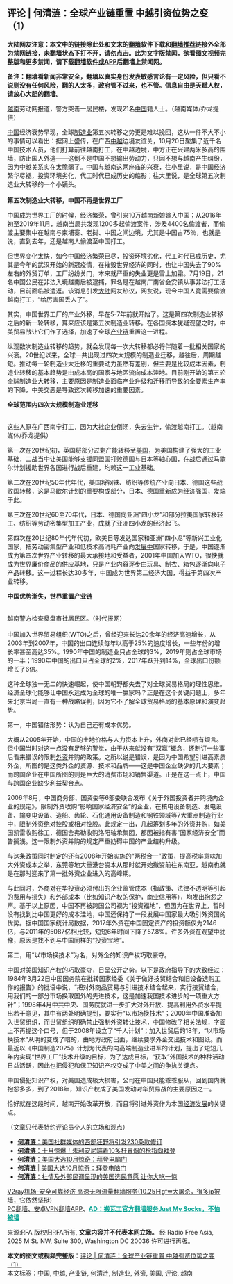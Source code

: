  <h2>评论 | 何清涟：全球产业链重置 中越引资位势之变（1）</h2> <p class="notice"><b>大陆网友注意：本文中的链接除此处和文末的<a href="https://github.com/bannedbook/fanqiang" >翻墙</a>软件下载和<a href="https://github.com/killgcd/justmysocks/blob/master/README.md">翻墙推荐</a>链接外全部为禁网链接，未翻墙状态下打不开，请勿点击。此为文字版禁闻，欲看图文视频完整版和更多禁闻，请下载<a href="https://github.com/bannedbook/fanqiang">翻墙软件或APP</a>后翻墙上禁闻网。</p><p>备注：翻墙看新闻非常安全，翻墙以真实身份发表敏感言论有一定风险，但只看不说则没有任何风险，翻的人太多，政府管不过来，也不管。信息自由是天赋人权，请放心大胆的翻墙。</b></p>  <div class="entry"> <p><a href="https://www.bannedbook.org/bnews/tag/%e8%b6%8a%e5%8d%97/" class="st_tag internal_tag" rel="tag" title="标签 越南 下的日志">越南</a>劳动网报道，警方突击一居民楼，发现21名<a href="https://www.bannedbook.org/bnews/tag/%E4%B8%AD%E5%9B%BD/" class="st_tag internal_tag" rel="tag" title="标签 中国 下的日志">中国</a>籍人士。（越南媒体/乔龙提供）</p> <p><span class='wp_keywordlink_affiliate'><a href="https://www.bannedbook.org/" title="中国" target="_blank">中国</a></span>经济衰势早现，全球<a href="https://www.bannedbook.org/bnews/tag/%e5%88%b6%e9%80%a0%e4%b8%9a/" class="st_tag internal_tag" rel="tag" title="标签 制造业 下的日志">制造业</a>第五次转移之势更是难以挽回，这从一件不大不小的事情可以看出：据网上盛传，在广西<a href="https://www.bannedbook.org/bnews/tag/%E4%B8%AD%E8%B6%8A/" class="st_tag internal_tag" rel="tag" title="标签 中越 下的日志">中越</a>边境友谊关，10月20日聚集了近千名中国技术人员，他们打算前往越南打工，在中越边境，中方正在兴建两米多高的围墙，防止国人外逃——这倒不是中国不想输出劳动力，只因不想与越南产生纠纷，因为中越关系实在太脆弱了。中国与越南这两座庙的兴衰，往小里说，是中国经济繁华尽褪，投资环境劣化，代工时代已成历史的缩影；往大里说，是全球第五次制造业大转移的一个小镜头。<br /><b><br />第五次制造业大转移，中国不再是世界工厂</b></p> <p>中国成为世界工厂的时候，经济繁荣，曾引来10万越南新娘嫁入中国；从2016年初至2019年11月，越南当局共发现1200多起偷渡案件，涉及4400名偷渡者，而偷渡主要集中在越南与柬埔寨、老挝、中国之间边境，尤其是中国占75％，也就是说，直到去年，还是越南人偷渡至中国打工。</p> <p>但世界变化太快，如今中国经济繁荣已尽，投资环境劣化，代工时代已成历史，尤其是今年的武汉开始的新冠疫情，在摧毁世界经济的同时，也让中国失去了90%左右的外贸订单，工厂纷纷关门，本来就严重的失业更是雪上加霜。7月19日，21名中国公民在非法入境越南后被逮捕，罪名是在越南广南省会安镇从事非法打工活动，目前面临被遣返。该消息引发<span class='wp_keywordlink_affiliate'><a href="https://www.bannedbook.org/" title="大陆" target="_blank">大陆</a></span>网友热议，网友说，现今中国人竟需要偷渡越南打工，“给厉害国丢人了”。</p> <p>其实，中国世界工厂的产业外移，早在5-7年前就开始了。这是第四次制造业转移之后的新一轮转移，算来应该是第五次制造业转移。在各国资本犹疑观望之时，中美贸易战让它们作了选择，加速了全球<a href="https://www.bannedbook.org/bnews/tag/%E4%BA%A7%E4%B8%9A%E9%93%BE/" class="st_tag internal_tag" rel="tag" title="标签 产业链 下的日志">产业链</a>重置这一进程。</p> <p>纵观数次制造业转移的趋势，就会发现每一次大转移都必将伴随着一批相关国家的兴衰。20世纪以来，全球一共出现过四次大规模的制造业迁移，越往后，周期越短。推动每一轮制造业大迁移的重要动力虽然有差别，但主要是比较成本因素，制造业转移的基本趋势是由成本高的国家与地区流向成本洼地。目前刚开始的第五轮全球制造业大转移，主要原因是制造业面临产业升级和迁移而导致的全要素生产率的下降，中美交恶是导致这次转移加速的重要因素。</p>  <p><b>全球范围内四次大规模制造业迁移</b></p> <p><b></b><br />这些人原在广西南宁打工，因为大批企业倒闭，失去生计，偷渡越南打工。（越南媒体/乔龙提供） </p> <p>第一次在20世纪初，英国将部分过剩产能转移至<a href="https://www.bannedbook.org/bnews/tag/%e7%be%8e%e5%9b%bd/" class="st_tag internal_tag" rel="tag" title="标签 美国 下的日志">美国</a>，为美国构建了强大的工业基础，二战当中让美国能够支援同盟国打败德国与日本等轴心国，在战后通过马歇尔计划援助世界各国进行战后重建，均赖这一工业基础。</p> <p>第二次在20世纪50年代年代，美国将钢铁、纺织等传统产业向日本、德国这些战败国转移，这是马歇尔计划的重要构成部分，日本、德国重新成为经济强国，发端于此。</p> <p>第三次在20世纪60至70年代，日本、德国向亚洲“四小龙”和部分拉美国家转移轻工、纺织等劳动密集型加工产业，成就了亚洲四小龙的经济起飞。</p> <p>第四次在20世纪80年代年代初，欧美日等发达国家和亚洲“四小龙”等新兴工业化国家，把劳动密集型产业和低技术高消耗产业向<span class='wp_keywordlink'><a href="https://www.bannedbook.org/forum11/topic335.html" title="禁片：发展中出现的问题，只能靠发展解决？" target="_blank">发展中</a></span>国家转移，于是，中国逐渐成为第四次世界产业转移的最大承接地和受益者，2001年中国加入WTO，很快就成为世界廉价商品的供应基地，只是产业内容逐步由玩具、制衣、箱包逐渐向电子产品转移。这一过程长达30多年，中国成为世界第二经济大国，得益于第四次产业转移。</p>  <p><b>中国优势渐失，世界重置产业链</b></p> <p><b></b><br />越南警方检查奠盘市社居民区。（时代报网）<br /> <br />中国加入世界贸易组织(WTO)之后，曾经迎来长达20余年的经济高速增长，从2003年到2007年，中国的出口连续每年以高于25%的速度增长，一些年份的增长率甚至高达35%。1990年中国的制造业只占全球的3%，2019年则占全球市场的一半；1990年中国的出口只占全球的2%，2017年跃升到14%，全球出口份额增长了6倍。</p> <p>这种全球独一无二的快速崛起，使中国朝野都失去了对全球贸易格局的理性思维。经济全球化能够让中国永远成为全球的唯一赢家吗？正是在这个关键问题上，多年来北京当局一直有一种战略误判，因为它不了解全球贸易格局的基本原理和演变趋势。</p> <p>第一，中国错估形势：认为自己还有成本优势。</p> <p>大概从2005年开始，中国的土地价格与人力资本上升，外商对此已经啧有烦言。但中国当时对这一点没有足够的警觉，由于从来就没有“双赢”概念，还制订一些事后看来错误的限制<a href="https://www.bannedbook.org/bnews/tag/%E5%A4%96%E8%B5%84/" class="st_tag internal_tag" rel="tag" title="标签 外资 下的日志">外资</a>并购的政策。之所以说是错误，是因为中国希望引进高素质外企，所图的是这类外企的资源、技术和品牌——这是中国企业缺少的几大要素；而跨国企业在中国所图的则是巨大的消费市场和销售渠道。正是在这一点上，中国与跨国企业缺少利益契合点。</p> <p>2006年8月，中国商务部、国资委等6部委联合发布《关于外国投资者并购境内企业的规定》，限制外资收购“影响国家经济安全”的企业，在核电设备制造、发电设备、输变电设备、造船、齿轮、石化通用设备制造和钢铁领域等7大重点制造行业中，限制外资绝对控股或相对控股。此规定一出，几起筹划多年的外资并购，如美国凯雷收购徐工，德国舍弗勒收购洛阳轴承集团，都因被指有害“国家经济安全”而告搁浅。这一限制外资并购的规定严重妨碍中国的产业结构升级。</p>  <p>与这条政策同时制定的还有2008年开始实施的“两税合一”政策，提高税率意味加大外资成本之举，东莞等地大量港台资本从那时就开始撤资前往东南亚，越南也就是在那时迎来了第一批外资企业进入的高峰期。</p> <p>与此同时，外商对在华投资必须付出的企业监管成本（指政策、法律不透明等引起的费用与损失）和外部成本（比如知识产权的保护，商业信用等），均发出抱怨之声。基于以上原因，中国不再被跨国公司视为“投资福地”，但因为在世界上，暂时没有找到比中国更好的成本洼地，中国还保持了一段发展中国家最大吸引外资国的优势。据中国国家统计局数据，2017年外资在中国固定资产的投资额仅为2146亿，与2011年的5087亿相比较，短短6年时间下降了57.8%。许多外资在观望中犹豫，原因是找不到与中国同样的“投资宝地”。</p> <p>第二，用“以市场换技术”为名，对外企的知识产权巧取豪夺。</p> <p>中国对美国知识产权的巧取豪夺，日呈公开之势。以下是政府指导下的大致经过：1984年3月22日中国国务院在批转国家经委《关于做好技贸结合和旧设备选购工作的报告》的批语中说，“把对外商品贸易与引进技术结合起来，实行技贸结合，用我们的一部分市场换取国外的先进技术，这是加速我国技术进步的一项重大方针”；1998年4月中共中央、国务院就进一步扩大对外开放、提高利用外资水平提出若干意见，其中有两处明确提到，要实行“以市场换技术”；2000年中国准备加入世贸组织，而世贸组织明确禁止强制外资转让技术，中国修改了相关法规，字面上不再提这个口号，但于2008年设立了“千人计划”；加入世贸后的18年，“以市场换技术”从明的变成了暗的，由地方政府出面，继续要求外企交出技术和图纸。而最近以《中国制造2025》计划为代表的向高端制造业进军的计划，提出了短短几年内实现“世界工厂”技术升级的目标，为了达成目标，“获取”外国技术的种种活动日益活跃，因此也把侵犯和保卫知识产权变成了中美之间的争执关键点。</p> <p>中国侵犯知识产权，对美国造成极大损害，公司在中国只能乖乖服从，回到国内就抱怨多多，到了2018年，知识产权成了美国发动对华贸易战的主要原因之一。</p> <p>恰好就在这段时间，越南开始改革开放，而且将引进外资作为本国<span class='wp_keywordlink'><a href="https://www.bannedbook.org/forum2/topic869.html" title="宪政、法治和经济发展——走向市场经济的制度保障" target="_blank">经济发展</a></span>的关键点。</p>  <p>（文章只代表特约<span class='wp_keywordlink_affiliate'><a href="https://www.bannedbook.org/bnews/comments/" title="新闻评论" target="_blank">评论</a></span>员个人的立场和观点）</p> <ul class='op-related-articles' title='相关阅读'> <li><a href='https://www.bannedbook.org/bnews/ssgc/20201024/1419639.html' target='_blank'><b>何清涟</b>：美国社群媒体的西部狂野将引发230条款修订</a></li> <li><a href='https://www.bannedbook.org/bnews/comments/20201021/1417500.html' target='_blank'><b>何清涟</b>：十月惊爆！朱利安尼端着10多杆冒烟的枪指向拜登</a></li> <li><a href='https://www.bannedbook.org/bnews/ssgc/20201020/1417232.html' target='_blank'><b>何清涟</b>：美国大选10月惊奇：拜登电脑门</a></li> <li><a href='https://www.bannedbook.org/bnews/baitai/20201020/1417022.html' target='_blank'><b>何清涟</b> | 美国大选10月惊奇：拜登电脑门</a></li> <li><a href='https://www.bannedbook.org/bnews/comments/20201019/1416317.html' target='_blank'><b>何清涟</b>：社情及外部民调呈现的美国选民意愿 让你大吃一惊</a></li> </ul> <p class="texttj"> <a href="https://www.bannedbook.org/forum23/topic22702.html" target="_blank">V2ray机场-安全可靠经济 高速无限流量翻墙服务(10.25日gfw大屠杀，很多ip被墙，它依然坚挺)</a><br/> <a href="https://github.com/bannedbook/fanqiang/wiki/%E7%A6%81%E9%97%BB%E7%BD%91%E5%AE%89%E5%8D%93%E7%BF%BB%E5%A2%99%E6%96%B0%E9%97%BBAPP" target="_blank">PC翻墙、安卓VPN翻墙APP</a>、<span onclick="window.open('https://github.com/killgcd/justmysocks/blob/master/README.md')" style="font-weight:bold;color:#00A191;cursor:pointer;text-decoration:underline;outline:none">AD：搬瓦工官方翻墙服务Just My Socks，不怕被墙</span></p><p>来源:RFA  版权归RFA所有, <strong>文章内容并不代表本网立场。</strong>  经 Radio Free Asia, 2025 M St. NW, Suite 300, Washington DC 20036 许可进行再版。</p><a name='sharetosocial'></a>       <div><b>本文的图文或视频完整版</b>：<a href='https://www.bannedbook.org/bnews/comments/20201026/1420668.html'>评论 | 何清涟：全球产业链重置 中越引资位势之变（1）</a></div>  </div><!--END ENTRY--> <div class="postfooter"> <div>本文标签：<a href="https://www.bannedbook.org/bnews/tag/%E4%B8%AD%E5%9B%BD/" rel="tag">中国</a>, <a href="https://www.bannedbook.org/bnews/tag/%E4%B8%AD%E8%B6%8A/" rel="tag">中越</a>, <a href="https://www.bannedbook.org/bnews/tag/%E4%BA%A7%E4%B8%9A%E9%93%BE/" rel="tag">产业链</a>, <a href="https://www.bannedbook.org/bnews/tag/%e4%bd%95%e6%b8%85%e6%b6%9f/" rel="tag">何清涟</a>, <a href="https://www.bannedbook.org/bnews/tag/%e5%88%b6%e9%80%a0%e4%b8%9a/" rel="tag">制造业</a>, <a href="https://www.bannedbook.org/bnews/tag/%E5%A4%96%E8%B5%84/" rel="tag">外资</a>, <a href="https://www.bannedbook.org/bnews/tag/%e7%be%8e%e5%9b%bd/" rel="tag">美国</a>, <a href="https://www.bannedbook.org/bnews/tag/%E8%AF%84%E8%AE%BA/" rel="tag">评论</a>, <a href="https://www.bannedbook.org/bnews/tag/%e8%b6%8a%e5%8d%97/" rel="tag">越南</a></div>  </div><!--END POSTFOOTER--> 